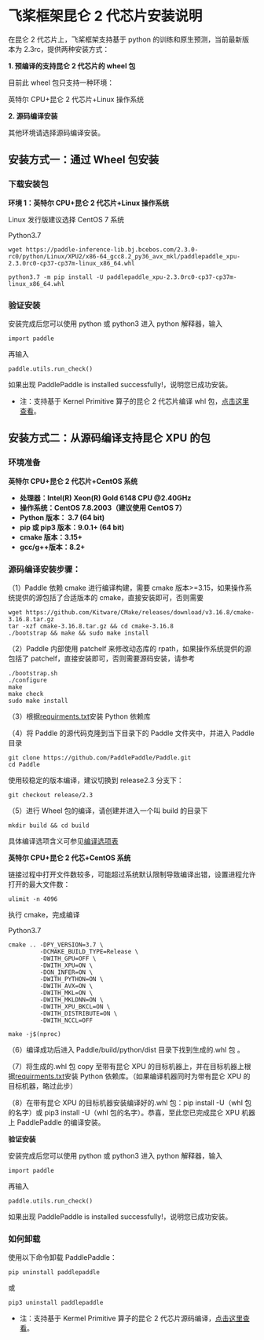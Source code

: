 # 飞桨框架昆仑 2 代芯片安装说明

在昆仑 2 代芯片上，飞桨框架支持基于 python 的训练和原生预测，当前最新版本为 2.3rc，提供两种安装方式：

**1. 预编译的支持昆仑 2 代芯片的 wheel 包**

目前此 wheel 包只支持一种环境：

英特尔 CPU+昆仑 2 代芯片+Linux 操作系统

**2. 源码编译安装**

其他环境请选择源码编译安装。

## 安装方式一：通过 Wheel 包安装

### 下载安装包

**环境 1：英特尔 CPU+昆仑 2 代芯片+Linux 操作系统**

Linux 发行版建议选择 CentOS 7 系统

Python3.7

```
wget https://paddle-inference-lib.bj.bcebos.com/2.3.0-rc0/python/Linux/XPU2/x86-64_gcc8.2_py36_avx_mkl/paddlepaddle_xpu-2.3.0rc0-cp37-cp37m-linux_x86_64.whl
```

```
python3.7 -m pip install -U paddlepaddle_xpu-2.3.0rc0-cp37-cp37m-linux_x86_64.whl
```


### 验证安装

安装完成后您可以使用 python 或 python3 进入 python 解释器，输入

```
import paddle
```

再输入

```
paddle.utils.run_check()
```

如果出现 PaddlePaddle is installed successfully!，说明您已成功安装。

* 注：支持基于 Kernel Primitive 算子的昆仑 2 代芯片编译 whl 包，[点击这里查看](https://www.kunlunxin.com.cn)。

## 安装方式二：从源码编译支持昆仑 XPU 的包

### 环境准备

**英特尔 CPU+昆仑 2 代芯片+CentOS 系统**

- **处理器：Intel(R) Xeon(R) Gold 6148 CPU @2.40GHz**
- **操作系统：CentOS 7.8.2003（建议使用 CentOS 7）**
- **Python 版本： 3.7 (64 bit)**
- **pip 或 pip3 版本：9.0.1+ (64 bit)**
- **cmake 版本：3.15+**
- **gcc/g++版本：8.2+**


### 源码编译安装步骤：


（1）Paddle 依赖 cmake 进行编译构建，需要 cmake 版本>=3.15，如果操作系统提供的源包括了合适版本的 cmake，直接安装即可，否则需要

```
wget https://github.com/Kitware/CMake/releases/download/v3.16.8/cmake-3.16.8.tar.gz
tar -xzf cmake-3.16.8.tar.gz && cd cmake-3.16.8
./bootstrap && make && sudo make install
```

（2）Paddle 内部使用 patchelf 来修改动态库的 rpath，如果操作系统提供的源包括了 patchelf，直接安装即可，否则需要源码安装，请参考

```
./bootstrap.sh
./configure
make
make check
sudo make install
```

（3）根据[requirments.txt](https://github.com/PaddlePaddle/Paddle/blob/develop/python/requirements.txt)安装 Python 依赖库

（4）将 Paddle 的源代码克隆到当下目录下的 Paddle 文件夹中，并进入 Paddle 目录

```
git clone https://github.com/PaddlePaddle/Paddle.git
cd Paddle
```

使用较稳定的版本编译，建议切换到 release2.3 分支下：

```
git checkout release/2.3
```

（5）进行 Wheel 包的编译，请创建并进入一个叫 build 的目录下

```
mkdir build && cd build
```

具体编译选项含义可参见[编译选项表](https://www.paddlepaddle.org.cn/documentation/docs/zh/develop/install/Tables.html#Compile)

**英特尔 CPU+昆仑 2 代芯+CentOS 系统**

链接过程中打开文件数较多，可能超过系统默认限制导致编译出错，设置进程允许打开的最大文件数：

```
ulimit -n 4096
```

执行 cmake，完成编译

Python3.7

```
cmake .. -DPY_VERSION=3.7 \
         -DCMAKE_BUILD_TYPE=Release \
         -DWITH_GPU=OFF \
         -DWITH_XPU=ON \
         -DON_INFER=ON \
         -DWITH_PYTHON=ON \
         -DWITH_AVX=ON \
         -DWITH_MKL=ON \
         -DWITH_MKLDNN=ON \
         -DWITH_XPU_BKCL=ON \
         -DWITH_DISTRIBUTE=ON \
         -DWITH_NCCL=OFF

make -j$(nproc)
```

（6）编译成功后进入 Paddle/build/python/dist 目录下找到生成的.whl 包 。

（7）将生成的.whl 包 copy 至带有昆仑 XPU 的目标机器上，并在目标机器上根据[requirments.txt](https://github.com/PaddlePaddle/Paddle/blob/develop/python/requirements.txt)安装 Python 依赖库。（如果编译机器同时为带有昆仑 XPU 的目标机器，略过此步）

（8）在带有昆仑 XPU 的目标机器安装编译好的.whl 包：pip install -U（whl 包的名字）或 pip3 install -U（whl 包的名字）。恭喜，至此您已完成昆仑 XPU 机器上 PaddlePaddle 的编译安装。

**验证安装**

安装完成后您可以使用 python 或 python3 进入 python 解释器，输入

```
import paddle
```

再输入

```
paddle.utils.run_check()
```

如果出现 PaddlePaddle is installed successfully!，说明您已成功安装。

### 如何卸载

使用以下命令卸载 PaddlePaddle：

```
pip uninstall paddlepaddle
```

或

```
pip3 uninstall paddlepaddle
```

* 注：支持基于 Kermel Primitive 算子的昆仑 2 代芯片源码编译，[点击这里查看](https://www.kunlunxin.com.cn)。
